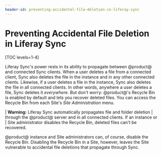 ```yaml
---
header-id: preventing-accidental-file-deletion-in-liferay-sync
---
```


# Preventing Accidental File Deletion in Liferay Sync

[TOC levels=1-4]

Liferay Sync's power rests in its ability to propagate between @product@ 
and connected Sync clients. When a user deletes a file from a connected 
client, Sync also deletes the file in the instance and in any other connected 
clients. Likewise, if a user deletes a file in the instance, Sync also deletes 
the file in all connected clients. In other words, anywhere a user deletes
a file, Sync deletes it *everywhere*. But don't worry: @product@'s Recycle Bin
is enabled by default and lets you recover deleted files. You can access the
Recycle Bin from each Site's *Site Administration* menu. 

| **Warning:** Liferay Sync automatically propagates file and folder deletion
| through the @product@ server and in all connected clients. If an instance or
| Site administrator disables the Recycle Bin, deleted files can't be recovered. 

@product@ instance and Site administrators can, of course, disable the Recycle 
Bin. Disabling the Recycle Bin in a Site, however, leaves the Site vulnerable to
accidental file deletions that propagate through Sync. 
